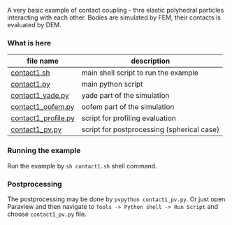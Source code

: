 A very basic example of contact coupling - thre elastic polyhedral particles interacting with each other.
Bodies are simulated by FEM, their contacts is evaluated by DEM.

### What is here

| file name | description |
| --- | --- |
| [contact1.sh](contact1.sh) | main shell script to run the example |
| [contact1.py](contact1.py) | main python script |
| [contact1_yade.py](contact1_yade.py)  | yade part of the simulation |
| [contact1_oofem.py](contact1_oofem.py)  | oofem part of the simulation |
| [contact1_profile.py](contact1_profile.py) | script for profiling evaluation |
| [contact1_pv.py](contact1_pv.py) | script for postprocessing (spherical case) |

### Running the example
Run the example by `sh contact1.sh` shell command.

### Postprocessing
The postprocessing may be done by `pvpython contact1_pv.py`.
Or just open Paraview and then navigate to `Tools -> Python shell -> Run Script` and choose `contact1_pv.py` file.

